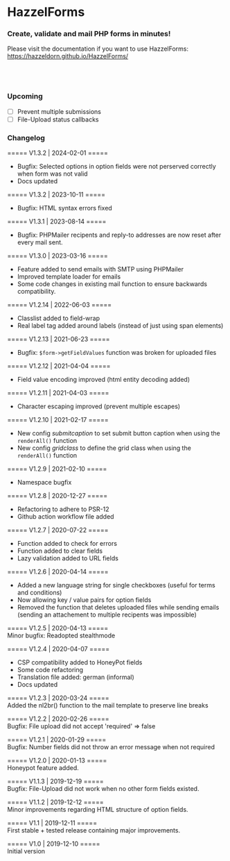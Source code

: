 # HazzelForms
### Create, validate and mail PHP forms in minutes!

Please visit the documentation if you want to use HazzelForms:<br/>
https://hazzeldorn.github.io/HazzelForms/
<br/><br/><br/><br/>


### Upcoming

- [ ] Prevent multiple submissions
- [ ] File-Upload status callbacks

### Changelog
===== V1.3.2 | 2024-02-01 ===== <br/>
* Bugfix: Selected options in option fields were not perserved correctly when form was not valid<br/>
* Docs updated<br/>

===== V1.3.2 | 2023-10-11 ===== <br/>
* Bugfix: HTML syntax errors fixed<br/>

===== V1.3.1 | 2023-08-14 ===== <br/>
* Bugfix: PHPMailer recipents and reply-to addresses are now reset after every mail sent.<br/>

===== V1.3.0 | 2023-03-16 ===== <br/>
* Feature added to send emails with SMTP using PHPMailer<br/>
* Improved template loader for emails<br/>
* Some code changes in existing mail function to ensure backwards compatibility.<br/>

===== V1.2.14 | 2022-06-03 ===== <br/>
* Classlist added to field-wrap
* Real label tag added around labels (instead of just using span elements)

===== V1.2.13 | 2021-06-23 ===== <br/>
* Bugfix: <code>$form->getFieldValues</code> function was broken for uploaded files

===== V1.2.12 | 2021-04-04 ===== <br/>
* Field value encoding improved (html entity decoding added)

===== V1.2.11 | 2021-04-03 ===== <br/>
* Character escaping improved (prevent multiple escapes)

===== V1.2.10 | 2021-02-17 ===== <br/>
* New config <em>submitcaption</em> to set submit button caption when using the <code>renderAll()</code> function
* New config <em>gridclass</em> to define the grid class when using the <code>renderAll()</code> function

===== V1.2.9 | 2021-02-10 ===== <br/>
* Namespace bugfix

===== V1.2.8 | 2020-12-27 ===== <br/>
* Refactoring to adhere to PSR-12
* Github action workflow file added

===== V1.2.7 | 2020-07-22 ===== <br/>
* Function added to check for errors
* Function added to clear fields
* Lazy validation added to URL fields

===== V1.2.6 | 2020-04-14 ===== <br/>
* Added a new language string for single checkboxes (useful for terms and conditions)
* Now allowing key / value pairs for option fields
* Removed the function that deletes uploaded files while sending emails (sending an attachement to multiple recipents was impossible)

===== V1.2.5 | 2020-04-13 ===== <br/>
Minor bugfix: Readopted stealthmode

===== V1.2.4 | 2020-04-07 ===== <br/>
* CSP compatibility added to HoneyPot fields
* Some code refactoring
* Translation file added: german (informal)
* Docs updated

===== V1.2.3 | 2020-03-24 ===== <br/>
Added the nl2br() function to the mail template to preserve line breaks

===== V1.2.2 | 2020-02-26 ===== <br/>
Bugfix: File upload did not accept 'required' => false

===== V1.2.1 | 2020-01-29 ===== <br/>
Bugfix: Number fields did not throw an error message when not required

===== V1.2.0 |  2020-01-13 ===== <br/>
Honeypot feature added.

===== V1.1.3 |  2019-12-19 ===== <br/>
Bugfix: File-Upload did not work when no other form fields existed.

===== V1.1.2 |  2019-12-12 ===== <br/>
Minor improvements regarding HTML structure of option fields.

===== V1.1 |  2019-12-11 ===== <br/>
First stable + tested release containing major improvements.

===== V1.0 |  2019-12-10 ===== <br/>
Initial version
